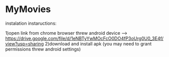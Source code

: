 # MyMovies

instalation instaructions:

1)open link from chrome browser threw android device -->  https://drive.google.com/file/d/1eNBTyYwMOcFcO0DO4fP3oUrg0U0_3E4f/view?usp=sharing
2)download and install apk (you may need to grant permissions threw android settings)